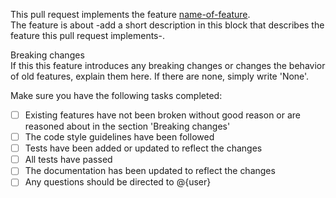 This pull request implements the feature [name-of-feature](link-to-feature). \
The feature is about -add a short description in this block that describes the feature this pull request implements-.

Breaking changes \
If this this feature introduces any breaking changes or changes the behavior of old features, explain them here. If there are none, simply write 'None'.

Make sure you have the following tasks completed:
- [ ] Existing features have not been broken without good reason or are reasoned about in the section 'Breaking changes'
- [ ] The code style guidelines have been followed
- [ ] Tests have been added or updated to reflect the changes
- [ ] All tests have passed
- [ ] The documentation has been updated to reflect the changes
- [ ] Any questions should be directed to @{user} 